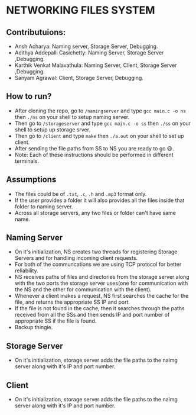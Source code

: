 # NETWORKING FILES SYSTEM
## Contributuions: 
* Ansh Acharya: Naming server, Storage Server, Debugging.
* Adithya Addepalli Casichetty: Naming Server, Storage Server ,Debugging.
* Karthik Venkat Malavathula: Naming Server, Client, Storage Server ,Debugging.
* Sanyam Agrawal: Client, Storage Server, Debugging.
## How to run?
* After cloning the repo, go to `/namingserver` and type `gcc main.c -o ns` then `./ns` on your shell to setup naming server.
* Then go to `/storageserver` and type `gcc main.c -o ss` then `./ss` on your shell to setup up storage srver.
* Then go to `/client` and type `make` then `./a.out` on your shell to set up client.
* After sending the file paths from SS to NS you are ready to go :smiley:.
* Note: Each of these instructions should be performed in different terminals.
## Assumptions
* The files could be of `.txt`, `.c`, `.h` and `.mp3` format only.
* If the user provides a folder it will also provides all the files inside that folder to naming server.
* Across all storage servers, any two files or folder can't have same name.
## Naming Server
* On it's initialization, NS creates two threads for registering Storage Servers and for handling incoming client requests.
* For both of the communcations we are using TCP protocol for better reliability.
* NS receives paths of files and directories from the storage server along with the two ports the storage server uses(one for communication with the NS and the other for communication with the client).
* Whenever a client makes a request, NS first searches the cache for the file, and returns the appropriate SS IP and port.
* If the file is not found in the cache, then it searches through the paths received from all the SSs and then sends IP and port number of appropriate SS if the file is found.
* Backup thingie.
 
## Storage Server
* On it's initialization, storage server adds the file paths to the naimg server along with it's IP and port number. 
## Client 
* On it's initialization, storage server adds the file paths to the naimg server along with it's IP and port number.

